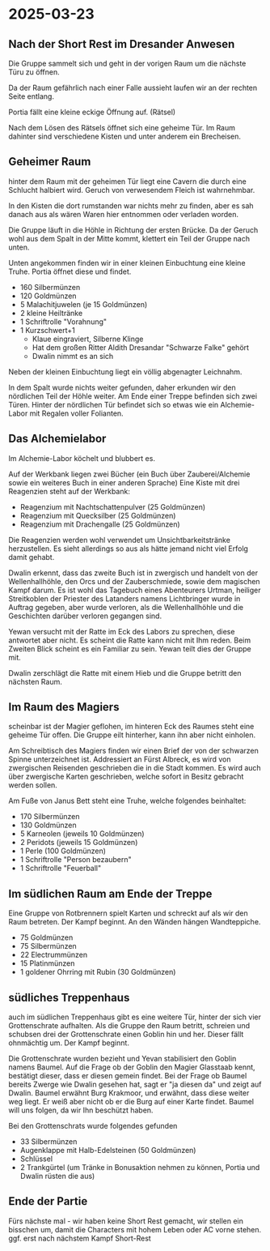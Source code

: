 # 2025-03-23

## Nach der Short Rest im Dresander Anwesen

Die Gruppe sammelt sich und geht in der vorigen Raum um die nächste Türu zu öffnen.

Da der Raum gefährlich nach einer Falle aussieht laufen wir an der rechten Seite entlang.

Portia fällt eine kleine eckige Öffnung auf. (Rätsel)

Nach dem Lösen des Rätsels öffnet sich eine geheime Tür.
Im Raum dahinter sind verschiedene Kisten und unter anderem ein Brecheisen.

## Geheimer Raum

hinter dem Raum mit der geheimen Tür liegt eine Cavern die durch eine Schlucht halbiert wird. Geruch von verwesendem Fleich ist wahrnehmbar.

In den Kisten die dort rumstanden war nichts mehr zu finden, aber es sah danach aus als wären Waren hier entnommen oder verladen worden.

Die Gruppe läuft in die Höhle in Richtung der ersten Brücke. Da der Geruch wohl aus dem Spalt in der Mitte kommt, klettert ein Teil der Gruppe nach unten.

Unten angekommen finden wir in einer kleinen Einbuchtung eine kleine Truhe. Portia öffnet diese und findet.

- 160 Silbermünzen
- 120 Goldmünzen
- 5 Malachitjuwelen (je 15 Goldmünzen)
- 2 kleine Heiltränke
- 1 Schriftrolle "Vorahnung"
- 1 Kurzschwert+1
  - Klaue eingraviert, Silberne Klinge
  - Hat dem großen Ritter Aldith Dresandar "Schwarze Falke" gehört
  - Dwalin nimmt es an sich

Neben der kleinen Einbuchtung liegt ein völlig abgenagter Leichnahm.

In dem Spalt wurde nichts weiter gefunden, daher erkunden wir den nördlichen Teil der Höhle weiter. Am Ende einer Treppe befinden sich zwei Türen. Hinter der nördlichen Tür befindet sich so etwas wie ein Alchemie-Labor mit Regalen voller Folianten.

## Das Alchemielabor

Im Alchemie-Labor köchelt und blubbert es.

Auf der Werkbank liegen zwei Bücher (ein Buch über Zauberei/Alchemie sowie ein weiteres Buch in einer anderen Sprache)
Eine Kiste mit drei Reagenzien steht auf der Werkbank:

- Reagenzium mit Nachtschattenpulver (25 Goldmünzen)
- Reagenzium mit Quecksilber (25 Goldmünzen)
- Reagenzium mit Drachengalle (25 Goldmünzen)

Die Reagenzien werden wohl verwendet um Unsichtbarkeitstränke herzustellen. Es sieht allerdings so aus als hätte jemand nicht viel Erfolg damit gehabt.

Dwalin erkennt, dass das zweite Buch ist in zwergisch und handelt von der Wellenhallhöhle, den Orcs und der Zauberschmiede, sowie dem magischen Kampf darum.
Es ist wohl das Tagebuch eines Abenteurers Urtman, heiliger Streitkoblen der Priester des Latanders namens Lichtbringer wurde in Auftrag gegeben, aber wurde verloren, als die Wellenhallhöhle und die Geschichten darüber verloren gegangen sind.

Yewan versucht mit der Ratte im Eck des Labors zu sprechen, diese antwortet aber nicht. Es scheint die Ratte kann nicht mit Ihm reden. Beim Zweiten Blick scheint es ein Familiar zu sein. Yewan teilt dies der Gruppe mit.

Dwalin zerschlägt die Ratte mit einem Hieb und die Gruppe betritt den nächsten Raum.

## Im Raum des Magiers

scheinbar ist der Magier geflohen, im hinteren Eck des Raumes steht eine geheime Tür offen. Die Gruppe eilt hinterher, kann ihn aber nicht einholen.

Am Schreibtisch des Magiers finden wir einen Brief der von der schwarzen Spinne unterzeichnet ist.
Addressiert an Fürst Albreck, es wird von zwergischen Reisenden geschrieben die in die Stadt kommen.
Es wird auch über zwergische Karten geschrieben, welche sofort in Besitz gebracht werden sollen.

Am Fuße von Janus Bett steht eine Truhe, welche folgendes beinhaltet:

- 170 Silbermünzen
- 130 Goldmünzen
- 5 Karneolen (jeweils 10 Goldmünzen)
- 2 Peridots (jeweils 15 Goldmünzen)
- 1 Perle (100 Goldmünzen)
- 1 Schriftrolle "Person bezaubern"
- 1 Schriftrolle "Feuerball"

## Im südlichen Raum am Ende der Treppe

Eine Gruppe von Rotbrennern spielt Karten und schreckt auf als wir den Raum betreten. Der Kampf beginnt.
An den Wänden hängen Wandteppiche.

- 75 Goldmünzen
- 75 Silbermünzen
- 22 Electrummünzen
- 15 Platinmünzen
- 1 goldener Ohrring mit Rubin (30 Goldmünzen)

## südliches Treppenhaus

auch im südlichen Treppenhaus gibt es eine weitere Tür, hinter der sich vier Grottenschrate aufhalten.
Als die Gruppe den Raum betritt, schreien und schubsen drei der Grottenschrate einen Goblin hin und her.
Dieser fällt ohnmächtig um. Der Kampf beginnt.

Die Grottenschrate wurden bezieht und Yevan stabilisiert den Goblin namens Baumel.
Auf die Frage ob der Goblin den Magier Glasstaab kennt, bestätigt dieser, dass er diesen gemein findet.
Bei der Frage ob Baumel bereits Zwerge wie Dwalin gesehen hat, sagt er "ja diesen da" und zeigt auf Dwalin.
Baumel erwähnt Burg Krakmoor, und erwähnt, dass diese weiter weg liegt.
Er weiß aber nicht ob er die Burg auf einer Karte findet.
Baumel will uns folgen, da wir Ihn beschützt haben.

Bei den Grottenschrats wurde folgendes gefunden

- 33 Silbermünzen
- Augenklappe mit Halb-Edelsteinen (50 Goldmünzen)
- Schlüssel
- 2 Trankgürtel (um Tränke in Bonusaktion nehmen zu können, Portia und Dwalin rüsten die aus)

## Ende der Partie

Fürs nächste mal - wir haben keine Short Rest gemacht, wir stellen ein bisschen um, damit die Characters mit hohem Leben oder AC vorne stehen.
ggf. erst nach nächstem Kampf Short-Rest
